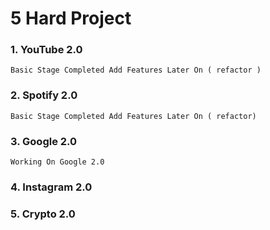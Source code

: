 # 5 Hard Project

### 1. YouTube 2.0


    Basic Stage Completed Add Features Later On ( refactor )

### 2. Spotify 2.0

    Basic Stage Completed Add Features Later On ( refactor)


### 3. Google 2.0

    Working On Google 2.0 

### 4. Instagram 2.0
### 5. Crypto 2.0